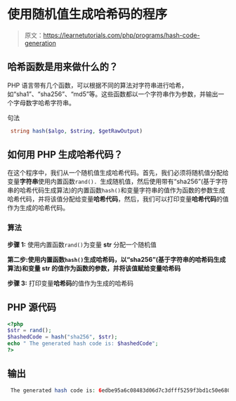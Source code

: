 # 使用随机值生成哈希码的程序

> 原文：<https://learnetutorials.com/php/programs/hash-code-generation>

## 哈希函数是用来做什么的？

PHP 语言带有几个函数，可以根据不同的算法对字符串进行哈希，如“sha1”、“sha256”、“md5”等。这些函数都以一个字符串作为参数，并输出一个字母数字哈希字符串。

句法

```php
 string hash($algo, $string, $getRawOutput) 

```

## 如何用 PHP 生成哈希代码？

在这个程序中，我们从一个随机值生成哈希代码。首先，我们必须将随机值分配给变量**字符串**使用内置函数`rand(). `生成随机值，然后使用带有“sha256”(基于字符串的哈希代码生成算法)的内置函数`hash()`和变量字符串的值作为函数的参数生成哈希代码，并将该值分配给变量**哈希代码**，然后，我们可以打印变量**哈希代码**的值作为生成的哈希代码。

### 算法

**步骤 1:** 使用内置函数`rand()`为变量 **str** 分配一个随机值

**第二步:**使用内置函数`hash()`生成哈希码，以“sha256”(基于字符串的哈希码生成算法)和变量 str 的值作为函数的参数，并将该值赋给变量**哈希码**

**步骤 3:** 打印变量**哈希码**的值作为生成的哈希码

## PHP 源代码

```php
<?php
$str = rand();
$hashedCode = hash("sha256", $str);
echo " The generated hash code is: $hashedCode";
?>

```

## 输出

```php
 The generated hash code is: 6edbe95a6c08483d06d7c3dfff5259f3bd1c50e680916bcda5f37232363cacae
```